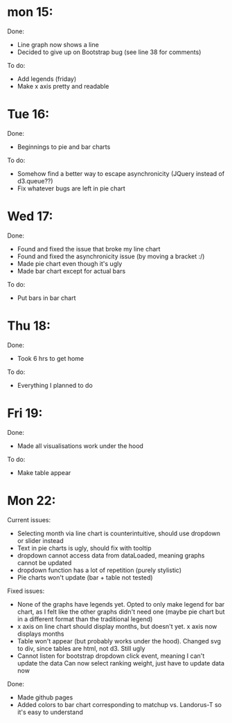 # mon 15:
Done:
- Line graph now shows a line
- Decided to give up on Bootstrap bug (see line 38 for comments)

To do:
- Add legends (friday)
- Make x axis pretty and readable

# Tue 16:
Done:
- Beginnings to pie and bar charts

To do:
- Somehow find a better way to escape asynchronicity (JQuery instead of d3.queue??)
- Fix whatever bugs are left in pie chart

# Wed 17:
Done:
- Found and fixed the issue that broke my line chart
- Found and fixed the asynchronicity issue (by moving a bracket :/)
- Made pie chart even though it's ugly
- Made bar chart except for actual bars

To do:
- Put bars in bar chart

# Thu 18:
Done:
- Took 6 hrs to get home

To do:
- Everything I planned to do

# Fri 19:
Done:
- Made all visualisations work under the hood

To do:
- Make table appear

# Mon 22:
Current issues:
- Selecting month via line chart is counterintuitive, should use dropdown or slider instead
- Text in pie charts is ugly, should fix with tooltip
- dropdown cannot access data from dataLoaded, meaning graphs cannot be updated
- dropdown function has a lot of repetition (purely stylistic)
- Pie charts won't update (bar + table not tested)

Fixed issues:
- None of the graphs have legends yet.
	Opted to only make legend for bar chart, as I felt like the other graphs didn't need one (maybe pie chart but in a different format than the traditional legend)
- x axis on line chart should display months, but doesn't yet.
	x axis now displays months
- Table won't appear (but probably works under the hood).
	Changed svg to div, since tables are html, not d3. Still ugly
- Cannot listen for bootstrap dropdown click event, meaning I can't update the data
	Can now select ranking weight, just have to update data now

Done: 
- Made github pages
- Added colors to bar chart corresponding to matchup vs. Landorus-T so it's easy to understand